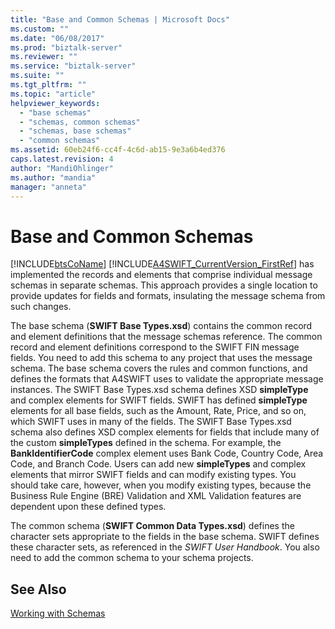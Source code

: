```yaml
---
title: "Base and Common Schemas | Microsoft Docs"
ms.custom: ""
ms.date: "06/08/2017"
ms.prod: "biztalk-server"
ms.reviewer: ""
ms.service: "biztalk-server"
ms.suite: ""
ms.tgt_pltfrm: ""
ms.topic: "article"
helpviewer_keywords: 
  - "base schemas"
  - "schemas, common schemas"
  - "schemas, base schemas"
  - "common schemas"
ms.assetid: 60eb24f6-cc4f-4c6d-ab15-9e3a6b4ed376
caps.latest.revision: 4
author: "MandiOhlinger"
ms.author: "mandia"
manager: "anneta"
---
```

# Base and Common Schemas
[!INCLUDE[btsCoName](../../includes/btsconame-md.md)] [!INCLUDE[A4SWIFT_CurrentVersion_FirstRef](../../includes/a4swift-currentversion-firstref-md.md)] has implemented the records and elements that comprise individual message schemas in separate schemas. This approach provides a single location to provide updates for fields and formats, insulating the message schema from such changes.  
  
 The base schema (**SWIFT Base Types.xsd**) contains the common record and element definitions that the message schemas reference. The common record and element definitions correspond to the SWIFT FIN message fields. You need to add this schema to any project that uses the message schema. The base schema covers the rules and common functions, and defines the formats that A4SWIFT uses to validate the appropriate message instances. The SWIFT Base Types.xsd schema defines XSD **simpleType** and complex elements for SWIFT fields. SWIFT has defined **simpleType** elements for all base fields, such as the Amount, Rate, Price, and so on, which SWIFT uses in many of the fields. The SWIFT Base Types.xsd schema also defines XSD complex elements for fields that include many of the custom **simpleTypes** defined in the schema. For example, the **BankIdentifierCode** complex element uses Bank Code, Country Code, Area Code, and Branch Code. Users can add new **simpleTypes** and complex elements that mirror SWIFT fields and can modify existing types. You should take care, however, when you modify existing types, because the Business Rule Engine (BRE) Validation and XML Validation features are dependent upon these defined types.  
  
 The common schema (**SWIFT Common Data Types.xsd**) defines the character sets appropriate to the fields in the base schema. SWIFT defines these character sets, as referenced in the *SWIFT User Handbook*. You also need to add the common schema to your schema projects.  
  
## See Also  
 [Working with Schemas](../../adapters-and-accelerators/accelerator-swift/working-with-schemas.md)